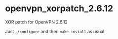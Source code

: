 # openvpn_xorpatch_2.6.12
XOR patch for OpenVPN 2.6.12

Just `./configure` and then `make install` as usual.
